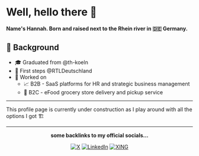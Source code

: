 # Well, hello there 👋

**Name's Hannah. Born and raised next to the Rhein river in 🇩🇪 Germany.**

## 📃 Background
- 🎓 Graduated from @th-koeln
- 🐣 First steps @RTLDeutschland
- 🏢 Worked on
  - 📈 B2B - SaaS platforms for HR and strategic business management
  - 🏪 B2C - eFood grocery store delivery and pickup service

---

This profile page is currently under construction as I play around with all the options I got 🏗️


<div align="center">

---

**some backlinks to my official socials...**

[![X](https://img.shields.io/twitter/follow/_keliel_?style=for-the-badge&logo=X
)](https://x.com/_keliel_) [![LinkedIn](https://img.shields.io/badge/linkedin-%230077B5.svg?style=for-the-badge&logo=linkedin&logoColor=white)](https://www.linkedin.com/in/hschinz) [![XING](https://img.shields.io/badge/xing-%23006567.svg?style=for-the-badge&logo=xing&logoColor=white)](https://www.xing.com/profile/Hannah_Schinz)

</div>
<!--
**keliel/keliel** is a ✨ _special_ ✨ repository because its `README.md` (this file) appears on your GitHub profile.

Here are some ideas to get you started:

- 🔭 I’m currently working on ...
- 🌱 I’m currently learning ...
- 👯 I’m looking to collaborate on ...
- 🤔 I’m looking for help with ...
- 💬 Ask me about ...
- 📫 How to reach me: ...
- 😄 Pronouns: ...
- ⚡ Fun fact: ...
-->
